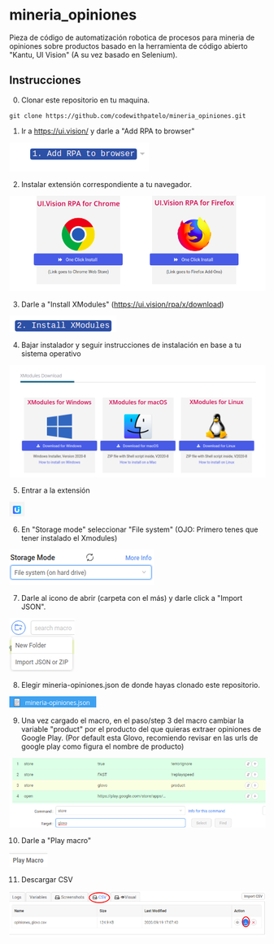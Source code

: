# mineria_opiniones
Pieza de código de automatización robotica de procesos para mineria de opiniones sobre productos basado en la herramienta de código abierto "Kantu, UI Vision" (A su vez basado en Selenium).


## Instrucciones

0. Clonar este repositorio en tu maquina.

```
git clone https://github.com/codewithpatelo/mineria_opiniones.git
```

1. Ir a https://ui.vision/ y darle a "Add RPA to browser"

![title](1.png)

2. Instalar extensión correspondiente a tu navegador.

![title](2.png)

3. Darle a "Install XModules" (https://ui.vision/rpa/x/download)

![title](3.png)

4. Bajar instalador y seguir instrucciones de instalación en base a tu sistema operativo

![title](4.png)

5. Entrar a la extensión

![title](5.png)

6. En "Storage mode" seleccionar "File system" (OJO: Primero tenes que tener instalado el Xmodules)

![title](6.png)

7. Darle al icono de abrir (carpeta con el más) y darle click a "Import JSON".

![title](7.png)

8. Elegir mineria-opiniones.json de donde hayas clonado este repositorio.

![title](8.png)

9. Una vez cargado el macro, en el paso/step 3 del macro cambiar la variable "product" por el producto del que quieras extraer opiniones de Google Play. (Por default esta Glovo, recomiendo revisar en las urls de google play como figura el nombre de producto)

![title](9.png)

10. Darle a "Play macro"

![title](10.png)

11. Descargar CSV

![title](11.png)
